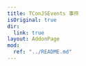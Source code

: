 ```yaml
---
title: TConJSEvents 事件
isOriginal: true
dir:
  link: true
layout: AddonPage
mod:
  ref: "../README.md"
---
```


<Catalog hideHeading/>